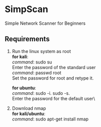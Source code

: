 # SimpScan
Simple Network Scanner for Beginners

## Requirements
1) Run the linux system as root\
    **for kali**:\
      *command*: sudo su\
      Enter the password of the standard user \
      *command*: passwd root \
      Set the password for root and retype it.
    
    **for ubuntu**:\
      *command*: sudo -i. sudo -s.\
      Enter the password for the default user\ 

2) Download nmap\
   **for kali/ubuntu**:\
     *command*: sudo apt-get install nmap
